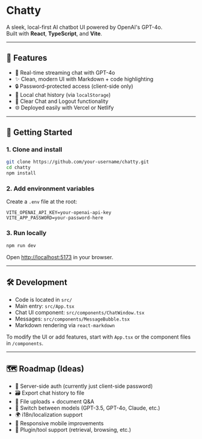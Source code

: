 # Chatty

A sleek, local-first AI chatbot UI powered by OpenAI's GPT-4o.  
Built with **React**, **TypeScript**, and **Vite**.

---

## 🧠 Features

- 💬 Real-time streaming chat with GPT-4o
- ✨ Clean, modern UI with Markdown + code highlighting
- 🔒 Password-protected access (client-side only)
- 💾 Local chat history (via `localStorage`)
- 🧼 Clear Chat and Logout functionality
- 🌐 Deployed easily with Vercel or Netlify

---

## 🚀 Getting Started

### 1. Clone and install

```bash
git clone https://github.com/your-username/chatty.git
cd chatty
npm install
```

### 2. Add environment variables

Create a `.env` file at the root:

```env
VITE_OPENAI_API_KEY=your-openai-api-key
VITE_APP_PASSWORD=your-password-here
```

### 3. Run locally

```bash
npm run dev
```

Open [http://localhost:5173](http://localhost:5173) in your browser.

---

## 🛠 Development

- Code is located in `src/`
- Main entry: `src/App.tsx`
- Chat UI component: `src/components/ChatWindow.tsx`
- Messages: `src/components/MessageBubble.tsx`
- Markdown rendering via `react-markdown`

To modify the UI or add features, start with `App.tsx` or the component files in `/components`.

---

## 🗺️ Roadmap (Ideas)

- 🔐 Server-side auth (currently just client-side password)
- 🗃️ Export chat history to file
- 📁 File uploads + document Q&A
- 🧠 Switch between models (GPT-3.5, GPT-4o, Claude, etc.)
- 🌍 i18n/localization support
- 📱 Responsive mobile improvements
- 🧩 Plugin/tool support (retrieval, browsing, etc.)
